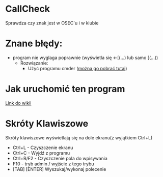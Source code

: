 # CallCheck
Sprawdza czy znak jest w OSEC'u i w klubie
# Znane błędy:
 * program nie wyglaga poprawnie (wyświetla się ←[(...) lub samo [(...))
   - Rozwiązanie:
     - Użyć programu cmder ([można go pobrać tutaj](http://cmder.net/))

# Jak uruchomić ten program
[Link do wikii](https://github.com/Mm2PL/CallCheck/wiki/Instalacja)
# Skróty Klawiszowe
Skróty klawiszowe wyświetlają się na dole ekranu(z wyjątkiem Ctrl+L)
* Ctrl+L - Czyszczenie ekranu
* Ctrl+C - Wyjdź z programu
* Ctrl+R/F2 - Czyszczenie pola do wpisywania
* F10 - tryb admin / wyjście z tego trybu
* [TAB] [ENTER] Wyszukaj/wykonaj polecenie
